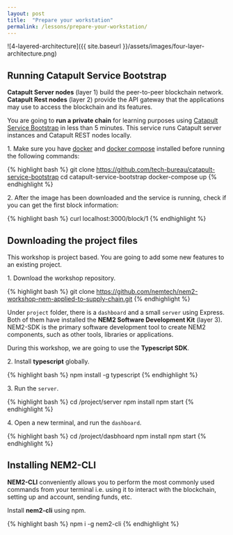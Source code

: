 ```yaml
---
layout: post
title:  "Prepare your workstation"
permalink: /lessons/prepare-your-workstation/
---
```


![4-layered-architecture]({{ site.baseurl }}/assets/images/four-layer-architecture.png)

## Running Catapult Service Bootstrap

**Catapult Server nodes** (layer 1) build the peer-to-peer blockchain network. **Catapult Rest nodes** (layer 2) provide the API gateway that the applications may use to access the blockchain and its features.

You are going to **run a private chain** for learning purposes using [Catapult Service Bootstrap](https://github.com/tech-bureau/catapult-service-bootstrap) in less than 5 minutes. This service runs Catapult server instances and Catapult REST nodes locally.

1\. Make sure you have [docker](https://docs.docker.com/install/) and [docker compose](https://docs.docker.com/compose/install/) installed before running the following commands:

{% highlight bash %}
git clone https://github.com/tech-bureau/catapult-service-bootstrap
cd catapult-service-bootstrap
docker-compose up
{% endhighlight %}

2\. After the image has been downloaded and the service is running, check if you can get the first block information:

{% highlight bash %}
curl localhost:3000/block/1
{% endhighlight %}


## Downloading the project files
This workshop is project based. You are going to add some new features to an existing project.

1\. Download the workshop repository.

{% highlight bash %}
git clone https://github.com/nemtech/nem2-workshop-nem-applied-to-supply-chain.git
{% endhighlight %}

Under ``project`` folder, there is a ``dashboard`` and a small ``server``  using Express. Both of them have installed the **NEM2 Software Development Kit** (layer 3). NEM2-SDK is the primary software development tool to create NEM2 components, such as other tools, libraries or applications.

During this workshop, we are going to use the **Typescript SDK**.

2\. Install **typescript** globally. 

{% highlight bash %}
npm install -g typescript
{% endhighlight %}

3\. Run the ``server``.

{% highlight bash %}
cd <name>/project/server
npm install
npm start
{% endhighlight %}

4\. Open a new terminal, and run the ``dashboard``.

{% highlight bash %}
cd <name>/project/dasbhoard
npm install
npm start
{% endhighlight %}

## Installing NEM2-CLI

**NEM2-CLI** conveniently allows you to perform the most commonly used commands from your terminal i.e. using it to interact with the blockchain, setting up and account, sending funds, etc.

Install **nem2-cli** using npm.

{% highlight bash %}
npm i -g nem2-cli
{% endhighlight %}
